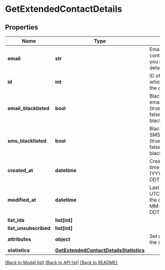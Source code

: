 # GetExtendedContactDetails

## Properties
Name | Type | Description | Notes
------------ | ------------- | ------------- | -------------
**email** | **str** | Email address of the contact for which you requested the details | 
**id** | **int** | ID of the contact for which you requested the details | 
**email_blacklisted** | **bool** | Blacklist status for email campaigns (true&#x3D;blacklisted, false&#x3D;not blacklisted) | 
**sms_blacklisted** | **bool** | Blacklist status for SMS campaigns (true&#x3D;blacklisted, false&#x3D;not blacklisted) | 
**created_at** | **datetime** | Creation UTC date-time of the contact (YYYY-MM-DDTHH:mm:ss.SSSZ) | 
**modified_at** | **datetime** | Last modification UTC date-time of the contact (YYYY-MM-DDTHH:mm:ss.SSSZ) | 
**list_ids** | **list[int]** |  | 
**list_unsubscribed** | **list[int]** |  | [optional] 
**attributes** | **object** | Set of attributes of the contact | 
**statistics** | [**GetExtendedContactDetailsStatistics**](GetExtendedContactDetailsStatistics.md) |  | 

[[Back to Model list]](../README.md#documentation-for-models) [[Back to API list]](../README.md#documentation-for-api-endpoints) [[Back to README]](../README.md)


